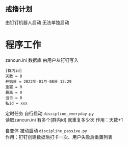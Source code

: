 ## 戒撸计划
由钉钉机器人启动
无法单独启动

# 程序工作
zancun.ini 数据库
由用户从钉钉写入
```
[群内id]
天数 = 0
开始日 = 2022年-01月-08日 13:29
重置 = 0
最高 = 0
当日 = 0
私id = xxx
```

定时任务 自行启动 ```discipline_everyday.py ```<br/>
读取zancun.ini 
有多个[群内id] 就重复多少次
作用：天数+1

自变体 被动启动 ```discipline_passive.py```<br/>
作用：钉钉创建数据后打卡一次、用户失败后重置列表